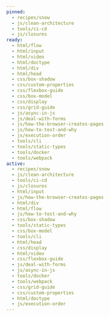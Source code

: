 ```yaml
---
pinned:
  - recipes/snow
  - js/clean-architecture
  - tools/ci-cd
  - js/closures
ready:
  - html/flow
  - html/input
  - html/video
  - html/doctype
  - html/div
  - html/head
  - css/box-shadow
  - css/custom-properties
  - css/flexbox-guide
  - css/box-model
  - css/display
  - css/grid-guide
  - js/async-in-js
  - js/deal-with-forms
  - js/how-the-browser-creates-pages
  - js/how-to-test-and-why
  - js/execution-order
  - tools/cli
  - tools/static-types
  - tools/docker
  - tools/webpack
active:
  - recipes/snow
  - js/clean-architecture
  - tools/ci-cd
  - js/closures
  - html/input
  - js/how-the-browser-creates-pages
  - html/div
  - html/flow
  - js/how-to-test-and-why
  - css/box-shadow
  - tools/static-types
  - css/box-model
  - tools/cli
  - html/head
  - css/display
  - html/video
  - css/flexbox-guide
  - js/deal-with-forms
  - js/async-in-js
  - tools/docker
  - tools/webpack
  - css/grid-guide
  - css/custom-properties
  - html/doctype
  - js/execution-order
---
```


